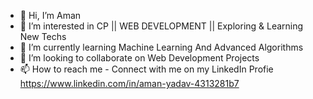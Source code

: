 - 👋 Hi, I’m Aman
- 👀 I’m interested in CP || WEB DEVELOPMENT || Exploring & Learning New Techs
- 🌱 I’m currently learning Machine Learning And Advanced Algorithms
- 💞️ I’m looking to collaborate on Web Development Projects
- 📫 How to reach me - Connect with me on my LinkedIn Profie https://www.linkedin.com/in/aman-yadav-4313281b7

<!---
AmanTech07/AmanTech07 is a ✨ special ✨ repository because its `README.md` (this file) appears on your GitHub profile.
You can click the Preview link to take a look at your changes.
--->
